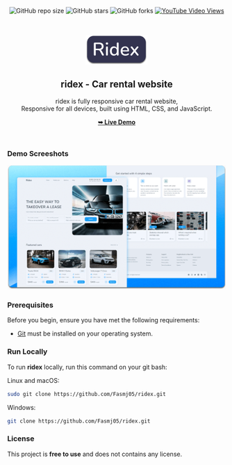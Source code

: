 <div align="center">
  
  ![GitHub repo size](https://img.shields.io/github/repo-size/Fasmj05/ridex)
  ![GitHub stars](https://img.shields.io/github/stars/Fasm05/ridex?style=social)
  ![GitHub forks](https://img.shields.io/github/forks/Fasmj05/ridex?style=social)
  [![YouTube Video Views](https://img.shields.io/youtube/views/DJAK-KODM5E?style=social)](https://youtu.be/DJAK-KODM5E)

  <br />
  <br />
  
  <img src="./readme-images/project-logo.png" />

  <h2 align="center">ridex - Car rental website</h2>

  ridex is fully responsive car rental website, <br />Responsive for all devices, built using HTML, CSS, and JavaScript.

  <a href="(https://fasmj05.github.io/Ridex/)"><strong>➥ Live Demo</strong></a>

</div>

<br />

### Demo Screeshots

![ridex Desktop Demo](./readme-images/desktop.png "Desktop Demo")

### Prerequisites

Before you begin, ensure you have met the following requirements:

* [Git](https://git-scm.com/downloads "Download Git") must be installed on your operating system.

### Run Locally

To run **ridex** locally, run this command on your git bash:

Linux and macOS:

```bash
sudo git clone https://github.com/Fasmj05/ridex.git
```

Windows:

```bash
git clone https://github.com/Fasmj05/ridex.git
```


### License

This project is **free to use** and does not contains any license.
